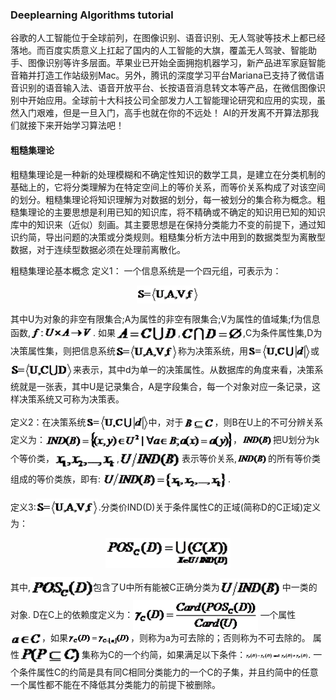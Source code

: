 ### Deeplearning Algorithms tutorial
谷歌的人工智能位于全球前列，在图像识别、语音识别、无人驾驶等技术上都已经落地。而百度实质意义上扛起了国内的人工智能的大旗，覆盖无人驾驶、智能助手、图像识别等许多层面。苹果业已开始全面拥抱机器学习，新产品进军家庭智能音箱并打造工作站级别Mac。另外，腾讯的深度学习平台Mariana已支持了微信语音识别的语音输入法、语音开放平台、长按语音消息转文本等产品，在微信图像识别中开始应用。全球前十大科技公司全部发力人工智能理论研究和应用的实现，虽然入门艰难，但是一旦入门，高手也就在你的不远处！
AI的开发离不开算法那我们就接下来开始学习算法吧！

#### 粗糙集理论
粗糙集理论是一种新的处理模糊和不确定性知识的数学工具，是建立在分类机制的基础上的，它将分类理解为在特定空间上的等价关系，而等价关系构成了对该空间的划分。粗糙集理论将知识理解为对数据的划分，每一被划分的集合称为概念。粗糙集理论的主要思想是利用已知的知识库，将不精确或不确定的知识用已知的知识库中的知识来（近似）刻画。其主要思想是在保持分类能力不变的前提下，通过知识约简，导出问题的决策或分类规则。粗糙集分析方法中用到的数据类型为离散型数据，对于连续型数据必须在处理前离散化。


粗糙集理论基本概念
定义1： 一个信息系统是一个四元组，可表示为：

<p align="center">
<img width="100" align="center" src="../../images/30.jpg" />
</p>

 其中U为对象的非空有限集合;A为属性的非空有限集合;V为属性的值域集;f为信息函数,<img width="100" align="center" src="../../images/31.jpg" />.
 如果<img width="100" align="center" src="../../images/33.jpg" />,<img width="100" align="center" src="../../images/32.jpg" />,C为条件属性集,D为决策属性集，则把信息系统<img width="100" align="center" src="../../images/30.jpg" />称为决策系统，用<img width="100" align="center" src="../../images/34.jpg" />或<img width="100" align="center" src="../../images/35.jpg" />来表示，其中d为单一的决策属性。从数据库的角度来看，决策系统就是一张表，其中U是记录集合，A是字段集合，每一个对象对应一条记录，这样决策系统又可称为决策表。
 
定义2：在决策系统<img width="100" align="center" src="../../images/36.jpg" />中，对于<img width="50" align="center" src="../../images/37.jpg" />，则B在U上的不可分辨关系定义为：<img width="300" align="center" src="../../images/38.jpg" />，<img width="50" align="center" src="../../images/39.jpg" />把U划分为k个等价类，<img width="100" align="center" src="../../images/40.jpg" />,<img width="100" align="center" src="../../images/43.jpg" />表示等价关系,<img width="50" align="center" src="../../images/39.jpg" />的所有等价类组成的等价类族，即有:
<img width="200" align="center" src="../../images/41.jpg" />.

定义3:<img width="100" align="center" src="../../images/30.jpg" />.分类价IND(D)关于条件属性C的正域(简称D的C正域)定义为：

<p align="center">
<img width="200" align="center" src="../../images/42.jpg" />
</p>

其中,<img width="100" align="center" src="../../images/44.jpg" />包含了U中所有能被C正确分类为<img width="100" align="center" src="../../images/43.jpg" />中一类的对象.
D在C上的依赖度定义为：<img width="200" align="center" src="../../images/45.jpg" />
—个属性<img width="50" align="center" src="../../images/46.jpg" />，如果<img width="100" align="center" src="../../images/47.jpg" />，则称为a为可去除的；否则称为不可去除的。
属性<img width="100" align="center" src="../../images/48.jpg" />集称为C的一个约简，如果满足以下条件：<img width="100" align="center" src="../../images/49.jpg" />.
一个条件属性C的约简是具有同C相同分类能力的一个C的子集，并且约简中的任意一个属性都不能在不降低其分类能力的前提下被删除。
